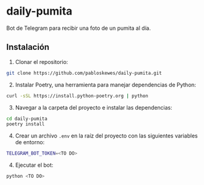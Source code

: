 # daily-pumita
Bot de Telegram para recibir una foto de un pumita al día.

## Instalación

1. Clonar el repositorio:

```bash
git clone https://github.com/pabloskewes/daily-pumita.git
```

2. Instalar Poetry, una herramienta para manejar dependencias de Python:

```bash
curl -sSL https://install.python-poetry.org | python
```

3. Navegar a la carpeta del proyecto e instalar las dependencias:

```bash
cd daily-pumita
poetry install
```

4. Crear un archivo `.env` en la raíz del proyecto con las siguientes variables de entorno:

```bash
TELEGRAM_BOT_TOKEN=<TO DO>
```

4. Ejecutar el bot:

```bash
python <TO DO>
```
